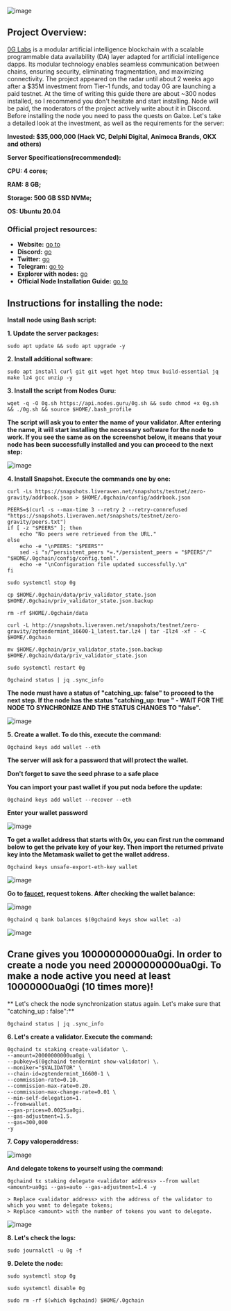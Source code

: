 ![image](https://github.com/Mozgiii9/0GLabsSetupTheNode/assets/74683169/efd19714-2463-4cbb-8a3c-0e469e92d673)

## Project Overview:
[0G Labs](https://0g.ai/) is a modular artificial intelligence blockchain with a scalable programmable data availability (DA) layer adapted for artificial intelligence dapps. Its modular technology enables seamless communication between chains, ensuring security, eliminating fragmentation, and maximizing connectivity. The project appeared on the radar until about 2 weeks ago after a $35M investment from Tier-1 funds, and today 0G are launching a paid testnet. At the time of writing this guide there are about ~300 nodes installed, so I recommend you don't hesitate and start installing. Node will be paid, the moderators of the project actively write about it in Discord. Before installing the node you need to pass the quests on Galxe. Let's take a detailed look at the investment, as well as the requirements for the server:

**Invested: $35,000,000 (Hack VC, Delphi Digital, Animoca Brands, OKX and others)**

**Server Specifications(recommended):**

**CPU: 4 cores;**

**RAM: 8 GB;**

**Storage: 500 GB SSD NVMe;**

**OS: Ubuntu 20.04**

### Official project resources:

- **Website:** [go to](https://0g.ai/)
- **Discord:** [go](https://discord.com/invite/0glabs)
- **Twitter:** [go](https://twitter.com/0G_labs)
- **Telegram:** [go to](https://t.me/web3_0glabs) 
- **Explorer with nodes:** [go](https://dashboard.nodebrand.xyz/0g-chain)
- **Official Node Installation Guide:** [go to](https://github.com/trusted-point/0g-tools)

## Instructions for installing the node:

**Install node using Bash script:**

**1. Update the server packages:**

```
sudo apt update && sudo apt upgrade -y
```

**2. Install additional software:** 

```
sudo apt install curl git git wget hget htop tmux build-essential jq make lz4 gcc unzip -y
```

**3. Install the script from Nodes Guru:** 

```
wget -q -O 0g.sh https://api.nodes.guru/0g.sh && sudo chmod +x 0g.sh && ./0g.sh && source $HOME/.bash_profile
```

**The script will ask you to enter the name of your validator. After entering the name, it will start installing the necessary software for the node to work. If you see the same as on the screenshot below, it means that your node has been successfully installed and you can proceed to the next step:**

![image](https://github.com/Mozgiii9/0GLabsSetupTheNode/assets/74683169/831ba79a-b5e4-44e6-9abd-84e0517c8182)

**4. Install Snapshot. Execute the commands one by one:**

```
curl -Ls https://snapshots.liveraven.net/snapshots/testnet/zero-gravity/addrbook.json > $HOME/.0gchain/config/addrbook.json
```

```
PEERS=$(curl -s --max-time 3 --retry 2 --retry-connrefused "https://snapshots.liveraven.net/snapshots/testnet/zero-gravity/peers.txt")
if [ -z "$PEERS" ]; then
    echo "No peers were retrieved from the URL."
else
    echo -e "\nPEERS: "$PEERS""
    sed -i "s/^persistent_peers *=.*/persistent_peers = "$PEERS"/" "$HOME/.0gchain/config/config.toml".
    echo -e "\nConfiguration file updated successfully.\n"
fi
```

```
sudo systemctl stop 0g
```

```
cp $HOME/.0gchain/data/priv_validator_state.json $HOME/.0gchain/priv_validator_state.json.backup
```

```
rm -rf $HOME/.0gchain/data
```

```
curl -L http://snapshots.liveraven.net/snapshots/testnet/zero-gravity/zgtendermint_16600-1_latest.tar.lz4 | tar -Ilz4 -xf - -C $HOME/.0gchain
```

```
mv $HOME/.0gchain/priv_validator_state.json.backup $HOME/.0gchain/data/priv_validator_state.json
```

```
sudo systemctl restart 0g
```

```
0gchaind status | jq .sync_info
```

**The node must have a status of "catching_up: false" to proceed to the next step. If the node has the status **"catching_up: true "** - WAIT FOR THE NODE TO SYNCHRONIZE AND THE STATUS CHANGES TO "false".**

![image](https://github.com/Mozgiii9/0GLabsSetupTheNode/assets/74683169/e2c48e67-3eb7-4db9-852c-d4172f66dda1)

**5. Create a wallet. To do this, execute the command:**

```
0gchaind keys add wallet --eth
```

**The server will ask for a password that will protect the wallet.**

**Don't forget to save the seed phrase to a safe place**

**You can import your past wallet if you put noda before the update:**

```
0gchaind keys add wallet --recover --eth
```

**Enter your wallet password**

![image](https://github.com/Mozgiii9/0GLabsSetupTheNode/assets/74683169/963439e5-e129-428b-82f8-2ca083d225c9)

**To get a wallet address that starts with 0x, you can first run the command below to get the private key of your key. Then import the returned private key into the Metamask wallet to get the wallet address.**

```
0gchaind keys unsafe-export-eth-key wallet
```

![image](https://github.com/Mozgiii9/0GLabsSetupTheNode/assets/74683169/f4d89462-d725-4d7f-894f-eec0dbf4ea2b)


**Go to [faucet](https://faucet.0g.ai/), request tokens. After checking the wallet balance:**

![image](https://github.com/Mozgiii9/0GLabsSetupTheNode/assets/74683169/2147977d-5b95-49be-84a6-8498dc857f92)

```
0gchaind q bank balances $(0gchaind keys show wallet -a)
```

![image](https://github.com/Mozgiii9/0GLabsSetupTheNode/assets/74683169/eb209ee1-1b6c-42a5-be30-29ab3270e00d)

## Crane gives you 10000000000ua0gi. In order to create a node you need 20000000000ua0gi. To make a node active you need at least 10000000ua0gi (10 times more)!

** Let's check the node synchronization status again. Let's make sure that "catching_up : false":**

```
0gchaind status | jq .sync_info
```

**6. Let's create a validator. Execute the command:**

```
0gchaind tx staking create-validator \.
--amount=20000000000ua0gi \
--pubkey=$(0gchaind tendermint show-validator) \.
--moniker="$VALIDATOR" \
--chain-id=zgtendermint_16600-1 \
--commission-rate=0.10.
--commission-max-rate=0.20.
--commission-max-change-rate=0.01 \
--min-self-delegation=1.
--from=wallet.
--gas-prices=0.0025ua0gi.
--gas-adjustment=1.5.
--gas=300,000
-y
```

**7. Copy valoperaddress:**

![image](https://github.com/Mozgiii9/0GLabsSetupTheNode/assets/74683169/97041f5b-4754-4299-8097-498c58a1f62f)

**And delegate tokens to yourself using the command:**

```
0gchaind tx staking delegate <validator address> --from wallet <amount>ua0gi --gas=auto --gas-adjustment=1.4 -y

> Replace <validator address> with the address of the validator to which you want to delegate tokens;
> Replace <amount> with the number of tokens you want to delegate.
```

![image](https://github.com/Mozgiii9/0GLabsSetupTheNode/assets/74683169/8c80511d-7880-4b6b-988b-ac104c963704)

**8. Let's check the logs:**

```
sudo journalctl -u 0g -f
```
**9. Delete the node:**

```
sudo systemctl stop 0g
```

```
sudo systemctl disable 0g
```

```
sudo rm -rf $(which 0gchaind) $HOME/.0gchain
```
